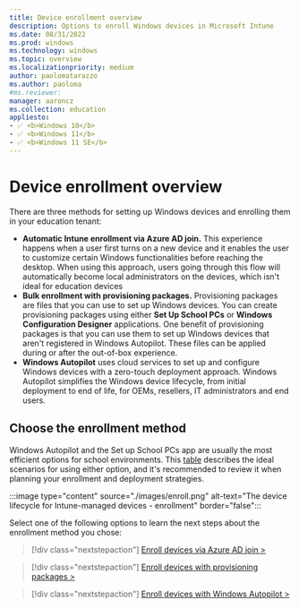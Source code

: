 ```yaml
---
title: Device enrollment overview
description: Options to enroll Windows devices in Microsoft Intune
ms.date: 08/31/2022
ms.prod: windows
ms.technology: windows
ms.topic: overview
ms.localizationpriority: medium
author: paolomatarazzo
ms.author: paoloma
#ms.reviewer: 
manager: aaroncz
ms.collection: education
appliesto:
- ✅ <b>Windows 10</b>
- ✅ <b>Windows 11</b>
- ✅ <b>Windows 11 SE</b>
---
```


# Device enrollment overview

There are three methods for setting up Windows devices and enrolling them in your education tenant:

- **Automatic Intune enrollment via Azure AD join.** This experience happens when a user first turns on a new device and it enables the user to customize certain Windows functionalities before reaching the desktop. When using this approach, users going through this flow will automatically become local administrators on the devices, which isn't ideal for education devices
- **Bulk enrollment with provisioning packages.** Provisioning packages are files that you can use to set up Windows devices. You can create provisioning packages using either **Set Up School PCs** or **Windows Configuration Designer** applications. One benefit of provisioning packages is that you can use them to set up Windows devices that aren't registered in Windows Autopilot. These files can be applied during or after the out-of-box experience.
- **Windows Autopilot** uses cloud services to set up and configure Windows devices with a zero-touch deployment approach. Windows Autopilot simplifies the Windows device lifecycle, from initial deployment to end of life, for OEMs, resellers, IT administrators and end users.

## Choose the enrollment method

Windows Autopilot and the Set up School PCs app are usually the most efficient options for school environments. This [table][INT-1] describes the ideal scenarios for using either option, and it's recommended to review it when planning your enrollment and deployment strategies.

:::image type="content" source="./images/enroll.png" alt-text="The device lifecycle for Intune-managed devices - enrollment" border="false":::

Select one of the following options to learn the next steps about the enrollment method you chose:

> [!div class="nextstepaction"]
> [Enroll devices via Azure AD join >](enroll-aadj.md)

> [!div class="nextstepaction"]
> [Enroll devices with provisioning packages >](enroll-package.md)

> [!div class="nextstepaction"]
> [Enroll devices with Windows Autopilot >](enroll-autopilot.md)

<!-- Reference links in article -->

[INT-1]: /intune-education/windows-11-se-overview#windows-autopilot
